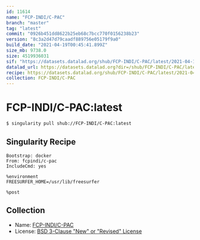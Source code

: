 ```yaml
---
id: 11614
name: "FCP-INDI/C-PAC"
branch: "master"
tag: "latest"
commit: "0926b451dd8622b25eb68c7bcc770f0156238b23"
version: "8c3a2d47d79caadf889756e05179f9a0"
build_date: "2021-04-19T00:45:41.899Z"
size_mb: 9738.0
size: 4519936031
sif: "https://datasets.datalad.org/shub/FCP-INDI/C-PAC/latest/2021-04-19-0926b451-8c3a2d47/8c3a2d47d79caadf889756e05179f9a0.sif"
datalad_url: https://datasets.datalad.org?dir=/shub/FCP-INDI/C-PAC/latest/2021-04-19-0926b451-8c3a2d47/
recipe: https://datasets.datalad.org/shub/FCP-INDI/C-PAC/latest/2021-04-19-0926b451-8c3a2d47/Singularity
collection: FCP-INDI/C-PAC
---
```


# FCP-INDI/C-PAC:latest

```bash
$ singularity pull shub://FCP-INDI/C-PAC:latest
```

## Singularity Recipe

```singularity
Bootstrap: docker
From: fcpindi/c-pac
IncludeCmd: yes

%environment
FREESURFER_HOME=/usr/lib/freesurfer

%post
```

## Collection

 - Name: [FCP-INDI/C-PAC](https://github.com/FCP-INDI/C-PAC)
 - License: [BSD 3-Clause "New" or "Revised" License](https://api.github.com/licenses/bsd-3-clause)

